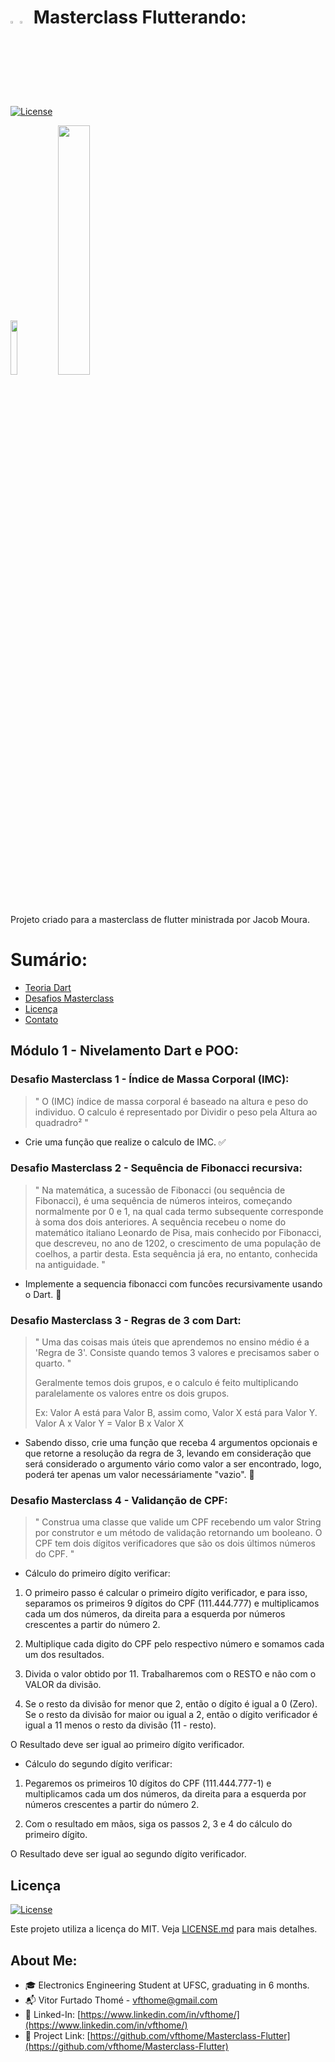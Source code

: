 # <img src="https://res.cloudinary.com/teepublic/image/private/s--gpc7TJTO--/t_Resized%20Artwork/c_fit,g_north_west,h_954,w_954/co_ffffff,e_outline:48/co_ffffff,e_outline:inner_fill:48/co_ffffff,e_outline:48/co_ffffff,e_outline:inner_fill:48/co_bbbbbb,e_outline:3:1000/c_mpad,g_center,h_1260,w_1260/b_rgb:eeeeee/c_limit,f_auto,h_630,q_90,w_630/v1585726530/production/designs/8796655_0.jpg"  width="3%" height="3%"><img src="https://upload.wikimedia.org/wikipedia/en/thumb/0/05/Flag_of_Brazil.svg/640px-Flag_of_Brazil.svg.png"  width="3%" height="3%"> Masterclass Flutterando:

[![License](https://img.shields.io/badge/License-MIT-blue.svg)](https://opensource.org/licenses/MIT)

<img src="https://drive.google.com/uc?export=view&id=1RtT-kBI0mtDT-34B7ew-Ja-qC6H39hAa"  width="15%" height="15%"><img src="https://drive.google.com/uc?export=view&id=1r5ysUblim-ttHtcgH7jiKjzREbdBleQZ"  width="32%" height="32%">

Projeto criado para a masterclass de flutter ministrada por Jacob Moura.

# Sumário:

- [Teoria Dart](#Teoria)
- [Desafios Masterclass](#desafios-da-primeira-semana---nivelamento-dart)
- [Licença](#Licença)
- [Contato](#about-me)



## Módulo 1 - Nivelamento Dart e POO:


### Desafio Masterclass 1 - Índice de Massa Corporal (IMC):

> " O (IMC) índice de massa corporal é baseado na altura e peso do individuo.
> O calculo é representado por Dividir o peso pela Altura ao quadradro² "

- Crie uma função que realize o calculo de IMC. ✅


### Desafio Masterclass 2 - Sequência de Fibonacci recursiva:

> " Na matemática, a sucessão de Fibonacci (ou sequência de Fibonacci), é uma sequência de números inteiros, começando normalmente por 0 e 1, na qual cada termo subsequente corresponde à soma dos dois anteriores. A sequência recebeu o nome do matemático italiano Leonardo de Pisa, mais conhecido por Fibonacci, que descreveu, no ano de 1202, o crescimento de uma população de coelhos, a partir desta. Esta sequência já era, no entanto, conhecida na antiguidade. "

- Implemente a sequencia fibonacci com funcões recursivamente usando o Dart. 🔁


### Desafio Masterclass 3 - Regras de 3 com Dart:

> " Uma das coisas mais úteis que aprendemos no ensino médio é a 'Regra de 3'.
Consiste quando temos 3 valores e precisamos saber o quarto. "
> 
> Geralmente temos dois grupos, e o calculo é feito multiplicando paralelamente os valores entre os dois grupos.
> 
> Ex:
Valor A está para Valor B, assim como, Valor X está para Valor Y.
Valor A x Valor Y = Valor B x Valor X

- Sabendo disso, crie uma função que receba 4 argumentos opcionais e que retorne a resolução da regra de 3, levando em consideração que será considerado o argumento vário como valor a ser encontrado, logo, poderá ter apenas um valor necessáriamente "vazio". 🔁


### Desafio Masterclass 4 - Validanção de CPF:

> " Construa uma classe que valide um CPF recebendo um valor String por construtor e  um método de validação retornando um booleano.
> O CPF tem dois dígitos verificadores que são os dois últimos números do CPF. "

- Cálculo do primeiro dígito verificar:

1. O primeiro passo é calcular o primeiro dígito verificador, e para isso, separamos os primeiros 9 dígitos do CPF (111.444.777) e multiplicamos cada um dos números, da direita para a esquerda por números crescentes a partir do número 2.

2. Multiplique cada digito do CPF pelo respectivo número e somamos cada um dos resultados.

3. Divida o valor obtido por 11. Trabalharemos com o RESTO e não com o VALOR da divisão.

4. Se o resto da divisão for menor que 2, então o dígito é igual a 0 (Zero).
 Se o resto da divisão for maior ou igual a 2, então o dígito verificador é igual a 11 menos o resto da divisão (11 - resto).

O Resultado deve ser igual ao primeiro dígito verificador.

- Cálculo do segundo dígito verificar:

1. Pegaremos os primeiros 10 dígitos do CPF (111.444.777-1) e multiplicamos cada um dos números, da direita para a esquerda por números crescentes a partir do número 2.

2. Com o resultado em mãos, siga os passos 2, 3 e 4 do cálculo do primeiro dígito.

O Resultado deve ser igual ao segundo dígito verificador.

## Licença
[![License](https://img.shields.io/badge/License-MIT-blue.svg)](https://opensource.org/licenses/MIT)

Este projeto utiliza a licença do MIT. Veja [LICENSE.md](LICENSE.md) para mais detalhes. 

## About Me:

- 🎓 Electronics Engineering Student at UFSC, graduating in 6 months. 
- 📬 Vitor Furtado Thomé - [vfthome@gmail.com](vfthome@gmail.com) 
- 👔 Linked-In: [https://www.linkedin.com/in/vfthome/](https://www.linkedin.com/in/vfthome/) 
- 🎯 Project Link: [https://github.com/vfthome/Masterclass-Flutter](https://github.com/vfthome/Masterclass-Flutter) 
